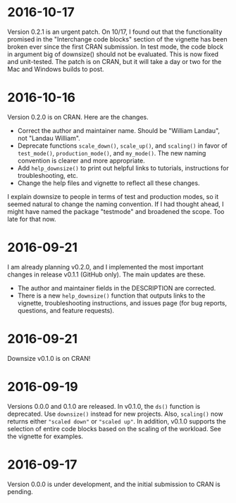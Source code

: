# 2016-10-17

Version 0.2.1 is an urgent patch. On 10/17, I found out that the functionality promised in the "Interchange code blocks" section of the vignette has been broken ever since the first CRAN submission. In test mode, the code block in argument big of downsize() should not be evaluated. This is now fixed and unit-tested. The patch is on CRAN, but it will take a day or two for the Mac and Windows builds to post.


# 2016-10-16

Version 0.2.0 is on CRAN. Here are the changes.

- Correct the author and maintainer name. Should be "William Landau", not "Landau William".
- Deprecate functions `scale_down()`, `scale_up()`, and `scaling()` in favor of `test_mode()`, `production_mode()`, and `my_mode()`. The new naming convention is clearer and more appropriate. 
- Add `help_downsize()` to print out helpful links to tutorials, instructions for troubleshooting, etc.
- Change the help files and vignette to reflect all these changes.

I explain downsize to people in terms of test and production modes, so it seemed natural to change the naming convention. If I had thought ahead, I might have named the package "testmode" and broadened the scope. Too late for that now.


# 2016-09-21

I am already planning v0.2.0, and I implemented the most important changes in release v0.1.1 (GitHub only). The main updates are these.

- The author and maintainer fields in the DESCRIPTION are corrected.
- There is a new `help_downsize()` function that outputs links to the vignette, troubleshooting instructions, and issues page (for bug reports, questions, and feature requests).


# 2016-09-21

Downsize v0.1.0 is on CRAN!


# 2016-09-19

Versions 0.0.0 and 0.1.0 are released. In v0.1.0, the `ds()` function is deprecated. Use `downsize()` instead for new projects. Also, `scaling()` now returns either `"scaled down"` or `"scaled up"`. In addition, v0.1.0 supports the selection of entire code blocks based on the scaling of the workload. See the vignette for examples.


# 2016-09-17

Version 0.0.0 is under development, and the initial submission to CRAN is pending.
